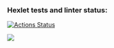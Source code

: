 ### Hexlet tests and linter status:
[![Actions Status](https://github.com/Hydro-Dog/frontend-project-46/workflows/hexlet-check/badge.svg)](https://github.com/Hydro-Dog/frontend-project-46/actions)

<a href="https://codeclimate.com/github/Hydro-Dog/frontend-project-46/maintainability"><img src="https://api.codeclimate.com/v1/badges/96dfd5fc216f2724d2ab/maintainability" /></a>
